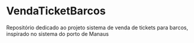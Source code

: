 # VendaTicketBarcos
Repositório dedicado ao projeto sistema de venda de tickets para barcos, inspirado no sistema do porto de Manaus
